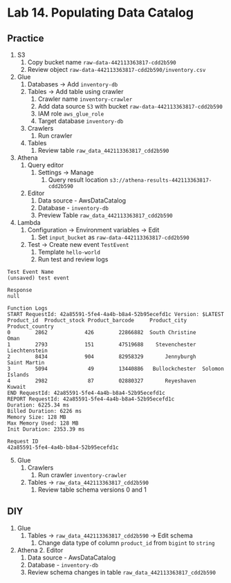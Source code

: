 # Lab 14. Populating Data Catalog

## Practice
1. S3
   1. Copy bucket name `raw-data-442113363817-cdd2b590`
   2. Review object `raw-data-442113363817-cdd2b590/inventory.csv`
2. Glue
   1. Databases -> Add `inventory-db`
   2. Tables -> Add table using crawler
      1. Crawler name `inventory-crawler`
      2. Add data source `S3` with bucket `raw-data-442113363817-cdd2b590`
      3. IAM role `aws_glue_role`
      4. Target database `inventory-db`
   3. Crawlers
      1. Run crawler
   4. Tables
      1. Review table `raw_data_442113363817_cdd2b590`
3. Athena
   1. Query editor
      1. Settings -> Manage
         1. Query result location `s3://athena-results-442113363817-cdd2b590`
   2. Editor
      1. Data source - AwsDataCatalog
      2. Database - `inventory-db`
      3. Preview Table `raw_data_442113363817_cdd2b590`
4. Lambda
   1. Configuration -> Environment variables -> Edit
         1. Set `input_bucket` as `raw-data-442113363817-cdd2b590`
   2. Test -> Create new event `TestEvent`
         1. Template `hello-world`
         2. Run test and review logs
```text
Test Event Name
(unsaved) test event

Response
null

Function Logs
START RequestId: 42a85591-5fe4-4a4b-b8a4-52b95ecefd1c Version: $LATEST
Product_id  Product_stock Product_barcode     Product_city  Product_country
0        2862            426        22866882  South Christine             Oman
1        2793            151        47519688    Stevenchester    Liechtenstein
2        8434            904        82958329       Jennyburgh     Saint Martin
3        5094             49        13440886   Bullockchester  Solomon Islands
4        2982             87        02880327       Reyeshaven           Kuwait
END RequestId: 42a85591-5fe4-4a4b-b8a4-52b95ecefd1c
REPORT RequestId: 42a85591-5fe4-4a4b-b8a4-52b95ecefd1c	
Duration: 6225.34 ms	
Billed Duration: 6226 ms	
Memory Size: 128 MB	
Max Memory Used: 128 MB	
Init Duration: 2353.39 ms

Request ID
42a85591-5fe4-4a4b-b8a4-52b95ecefd1c
```

5. Glue
   1. Crawlers
      1. Run crawler `inventory-crawler`
   2. Tables -> `raw_data_442113363817_cdd2b590`
      1. Review table schema versions 0 and 1

## DIY
1. Glue
   1. Tables -> `raw_data_442113363817_cdd2b590` -> Edit schema
      1. Change data type of column `product_id` from `bigint` to `string`
2. Athena
   2. Editor
      1. Data source - AwsDataCatalog
      2. Database - `inventory-db`
      3. Review schema changes in table `raw_data_442113363817_cdd2b590`